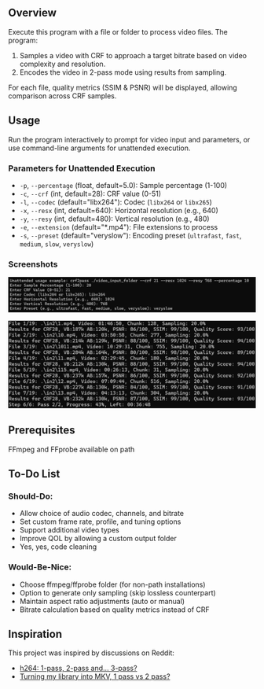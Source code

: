 ## Overview
Execute this program with a file or folder to process video files. The program:
1. Samples a video with CRF to approach a target bitrate based on video complexity and resolution.
2. Encodes the video in 2-pass mode using results from sampling.

For each file, quality metrics (SSIM & PSNR) will be displayed, allowing comparison across CRF samples.

## Usage
Run the program interactively to prompt for video input and parameters, or use command-line arguments for unattended execution.

### Parameters for Unattended Execution
- `-p`, `--percentage` (float, default=5.0): Sample percentage (1-100)
- `-c`, `--crf` (int, default=28): CRF value (0-51)
- `-l`, `--codec` (default="libx264"): Codec (`libx264` or `libx265`)
- `-x`, `--resx` (int, default=640): Horizontal resolution (e.g., 640)
- `-y`, `--resy` (int, default=480): Vertical resolution (e.g., 480)
- `-e`, `--extension` (default="*.mp4"): File extensions to process
- `-s`, `--preset` (default="veryslow"): Encoding preset (`ultrafast`, `fast`, `medium`, `slow`, `veryslow`)

### Screenshots

![Execution without args](screenshot.jpg)

![Unattended](unattended.jpg)

## Prerequisites
FFmpeg and FFprobe available on path

## To-Do List
### Should-Do:
- Allow choice of audio codec, channels, and bitrate
- Set custom frame rate, profile, and tuning options
- Support additional video types
- Improve QOL by allowing a custom output folder
- Yes, yes, code cleaning

### Would-Be-Nice:
- Choose ffmpeg/ffprobe folder (for non-path installations)
- Option to generate only sampling (skip lossless counterpart)
- Maintain aspect ratio adjustments (auto or manual)
- Bitrate calculation based on quality metrics instead of CRF

## Inspiration
This project was inspired by discussions on Reddit:
- [h264: 1-pass, 2-pass and... 3-pass?](https://www.reddit.com/r/ffmpeg/s/GF1nkhH5b8)
- [Turning my library into MKV, 1 pass vs 2 pass?](https://www.reddit.com/r/PleX/s/Pb5CR7XNFo)
